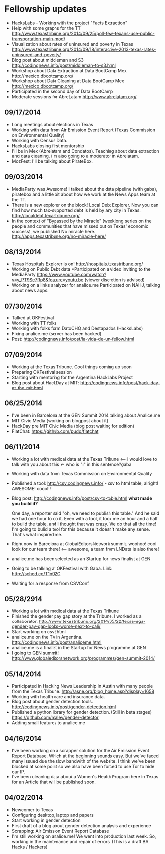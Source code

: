 # Fellowship updates

* HacksLabs - Working with the project "Facts Extraction"
* Help with some graphs for the TT http://www.texastribune.org/2014/09/25/poll-few-texans-use-public-transportation-main-mod/
* Visualization about rates of uninsured and poverty in Texas http://www.texastribune.org/2014/09/18/interactive-2013-texas-rates-uninsured-and-poverty/
* Blog post about middleman and S3 http://codingnews.info/post/middleman-to-s3.html
* Workshop about Data Extraction at Data BootCamp Mex http://mexico.dbootcamp.org/
* Workshop about Data Cleaning at Data BootCamp Mex http://mexico.dbootcamp.org/
* Participated in the second day of Data BootCamp
* Moderate sessions for AbreLatam http://www.abrelatam.org/

## 09/17/2014

* Long meetings about elections in Texas
* Working with data from Air Emission Event Report (Texas Commission on Environmental Quality)
* Working with Census Data.
* HacksLabs closing first mentorship
* I'll be in Mex (Abrelatam and Condatos). Teaching about data extraction and data cleaning. I'm also going to a moderator in Abrelatam.
* MozFest: I'll be talking about PirateBox.

## 09/03/2014

* MediaParty was Awesome! I talked about the data pipeline (with gaba), piratebox and a little bit about how we work at the News Apps team at the TT.
* There is a new explorer on the block! Local Debt Explorer. Now you can find how much tax-supported debt is held by any city in Texas. http://localdebt.texastribune.org/
* In the context of "Bypassed by the Miracle" (weeklong series on the people and communities that have missed out on Texas' economic success), we published No miracle here. http://apps.texastribune.org/no-miracle-here/

## 08/13/2014

* Texas Hospitals Explorer is on! http://hospitals.texastribune.org/
* Working on Public Debt data
*Participated on a video inviting to the MediaParty https://www.youtube.com/watch?v=y_PT9Se7Rp8&feature=youtu.be (viewer discretion is advised)
* Working on a links analyzer for analice.me
Participated on NAHJ, talking about news apps.

## 07/30/2014

* Talked at OKFestival
* Working with TT folks
* Working with folks form DatoCHQ and Destapados (HacksLabs)
* Fixing analice.me (server  has been hacked)
* Post: http://codingnews.info/post/la-vida-de-un-fellow.html

## 07/09/2014

* Working at the Texas Tribune. Cool things coming up soon
* Preparing OKFestival session
* Starting with mentoring for the Argentina HackLabs Project
* Blog post about HackDay at MIT: http://codingnews.info/post/hack-day-at-the-mit.html

## 06/25/2014

* I've been in Barcelona at the GEN Summit 2014 talking about Analice.me
* MIT Civic Media (working on blogpost about it)
* HackDay pre MIT Civic Media (blog post waiting for edition)
* FlatChat: https://github.com/pudo/flatchat

## 06/11/2014

* Working a lot with medical data at the Texas Tribune <-- i would love to talk with you about this <- who is "I" in this sentence?gaba
* Working with data from Texas Commission on Environmental Quality
* Published a tool: http://csv.codingnews.info/ - csv to html table, alright! AWESOME! coool!!
* Blog post: http://codingnews.info/post/csv-to-table.html
    **what made you build it?**

    One day, a reporter said "oh, we need to publish this table." And he said we had one hour to do it. Even with a tool, it took me an hour and a half to build the table, and I thought that was crazy. We do that all the time! I'm going to bulid a tool for this because it doesn't make any sense. That's what inspired me.

* Right now in Barcelona at GlobalEditorsNetwork summit. woohoo! cool look for our team there! <-- awesome, a team from LNData is also there!
* analice.me has been selected as an Startup for news finalist at GEN
* Going to be talking at OKFestival with Gaba. Link: http://sched.co/T1n02C
* Waiting for a response from CSVConf

## 05/28/2914

* Working a lot with medical data at the Texas Tribune
* Finished the gender pay gap story at the Tribune. I worked as a collaborator. http://www.texastribune.org/2014/05/22/texas-ags-gender-pay-gap-looks-worse-next-to-cali/
* Start working on csv2html
* analice.me on the TV in Argentina. http://codingnews.info/post/analiceme.html
* analice.me is a finalist in the Startup for News programme at GEN
* I going to GEN summit! http://www.globaleditorsnetwork.org/programmes/gen-summit-2014/

## 05/14/2014

* Participated in Hacking News Leadership in Austin with many people from the Texas Tribune. http://asne.org/blog_home.asp?display=1658
* Working with health care and insurance data.
* Blog post about gender detection tools. http://codingnews.info/post/gender-detection.html
* Published a python library for gender detection. (Still in beta stages) https://github.com/malev/gender-detector
* Adding small features to analice.me

## 04/16/2014

* I’ve been working on a scrapper solution for the Air Emission Event Report Database. Which at the beginning sounds easy. But we've faced many issued due the slow bandwith of the website. I think we've been blocked at some point so we also have been forced to use Tor to hide our IP.
* I’ve been cleaning data about a Women's Health Program here in Texas for an Article that will be published soon.

## 04/02/2014

* Newcomer to Texas
* Configuring desktop, laptop and papers
* Start working in gender detection
* First draft of a blog about gender detection analysis and experience
* Scrapping: Air Emission Event Report Database
* I'm still working on analice.me! We went into production last week. So, working in the maintenance and repair of errors. (This is a draft BA Hacks / Hackers)
